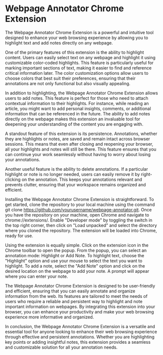 # Webpage Annotator Chrome Extension

The Webpage Annotator Chrome Extension is a powerful and intuitive tool designed to enhance your web browsing experience by allowing you to highlight text and add notes directly on any webpage.

One of the primary features of this extension is the ability to highlight content. Users can easily select text on any webpage and highlight it using customizable color-coded highlights. This feature is particularly useful for marking important sections of text, making it easier to find and reference critical information later. The color customization options allow users to choose colors that best suit their preferences, ensuring that their annotations are not only functional but also visually appealing.

In addition to highlighting, the Webpage Annotator Chrome Extension allows users to add notes. This feature is perfect for those who need to attach contextual information to their highlights. For instance, while reading an article, you might want to add personal insights, comments, or additional information that can be referenced in the future. The ability to add notes directly on the webpage makes this extension an invaluable tool for deepening your understanding of the content you are engaging with.

A standout feature of this extension is its persistence. Annotations, whether they are highlights or notes, are saved and remain intact across browser sessions. This means that even after closing and reopening your browser, all your highlights and notes will still be there. This feature ensures that you can continue your work seamlessly without having to worry about losing your annotations.

Another useful feature is the ability to delete annotations. If a particular highlight or note is no longer needed, users can easily remove it by right-clicking on the annotation. This keeps your annotations relevant and prevents clutter, ensuring that your workspace remains organized and efficient.

Installing the Webpage Annotator Chrome Extension is straightforward. To get started, clone the repository to your local machine using the command git clone https://github.com/yourusername/webpage-annotator.git. Once you have the repository on your machine, open Chrome and navigate to chrome://extensions/. Enable "Developer mode" by toggling the switch in the top right corner, then click on "Load unpacked" and select the directory where you cloned the repository. The extension will be loaded into Chrome, ready for use.

Using the extension is equally simple. Click on the extension icon in the Chrome toolbar to open the popup. From the popup, you can select an annotation mode: Highlight or Add Note. To highlight text, choose the "Highlight" option and use your mouse to select the text you want to highlight. To add a note, select the "Add Note" option and click on the desired location on the webpage to add your note. A prompt will appear where you can enter your note.

The Webpage Annotator Chrome Extension is designed to be user-friendly and efficient, ensuring that you can easily annotate and organize information from the web. Its features are tailored to meet the needs of users who require a reliable and persistent way to highlight and note important information on webpages. By integrating this extension into your browser, you can enhance your productivity and make your web browsing experience more informative and organized.


In conclusion, the Webpage Annotator Chrome Extension is a versatile and essential tool for anyone looking to enhance their web browsing experience through effective and persistent annotations. Whether you are highlighting key points or adding insightful notes, this extension provides a seamless and customizable solution for all your annotation needs.
